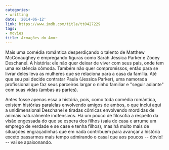 ```yaml
---
categories:
- writting
date: '2014-06-12'
link: https://www.imdb.com/title/tt0427229
tags:
- movies
title: Armações do Amor
---
```


Mais uma comédia romântica desperdiçando o talento de Matthew McConaughey e empregando figuras como Sarah Jessica Parker e Zooey Deschanel. A história: ele não quer deixar de viver com seus pais, onde tem uma existência cômoda. Também não quer compromissos, então para se livrar deles leva as mulheres que se relaciona para a casa da família. Até que seu pai decide contratar Paula (Jessica Parker), uma namorada profissional que faz seus parceiros largar o ninho familiar e "seguir adiante" com suas vidas (ambas as partes).

Antes fosse apenas essa a história, pois, como toda comédia romântica, existem histórias paralelas envolvendo amigos de ambos, o que inclui aqui a unidimensional Deschanel e tiradas cômicas envolvendo mordidas de animais naturalmente inofensivos. Há um pouco de filosofia a respeito da visão engessada do que se espera dos filhos (saia de casa e arrume um emprego de verdade e se case e tenha filhos), mas há muito mais de situações engraçadinhas que em nada contribuem para avançar a história exceto passarmos mais tempo admirando o casal que aos poucos -- óbvio! -- vai se apaixonando.